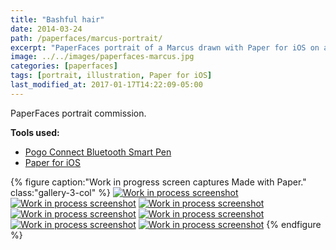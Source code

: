 ```yaml
---
title: "Bashful hair"
date: 2014-03-24
path: /paperfaces/marcus-portrait/
excerpt: "PaperFaces portrait of a Marcus drawn with Paper for iOS on an iPad."
image: ../../images/paperfaces-marcus.jpg
categories: [paperfaces]
tags: [portrait, illustration, Paper for iOS]
last_modified_at: 2017-01-17T14:22:09-05:00
---
```


PaperFaces portrait commission.

**Tools used:**

- [Pogo Connect Bluetooth Smart Pen](https://www.amazon.com/gp/product/B009K448L4/ref=as_li_ss_tl?ie=UTF8&camp=1789&creative=390957&creativeASIN=B009K448L4&linkCode=as2&tag=mademist-20)
- [Paper for iOS](https://paper.bywetransfer.com/)

{% figure caption:"Work in progress screen captures Made with Paper." class:"gallery-3-col" %}
[![Work in process screenshot](../../images/paperfaces-marcus-process-1-600.jpg)](../../images/paperfaces-marcus-process-1-lg.jpg)
[![Work in process screenshot](../../images/paperfaces-marcus-process-2-600.jpg)](../../images/paperfaces-marcus-process-2-lg.jpg)
[![Work in process screenshot](../../images/paperfaces-marcus-process-3-600.jpg)](../../images/paperfaces-marcus-process-3-lg.jpg)
[![Work in process screenshot](../../images/paperfaces-marcus-process-4-600.jpg)](../../images/paperfaces-marcus-process-4-lg.jpg)
[![Work in process screenshot](../../images/paperfaces-marcus-process-5-600.jpg)](../../images/paperfaces-marcus-process-5-lg.jpg)
[![Work in process screenshot](../../images/paperfaces-marcus-process-6-600.jpg)](../../images/paperfaces-marcus-process-6-lg.jpg)
[![Work in process screenshot](../../images/paperfaces-marcus-process-7-600.jpg)](../../images/paperfaces-marcus-process-7-lg.jpg)
{% endfigure %}
